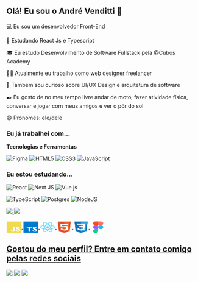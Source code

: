 ## Olá! Eu sou o André Venditti 👣

💻 Eu sou um desenvolvedor Front-End

🌱 Estudando React Js e Typescript

🎓 Eu estudo Desenvolvimento de Software Fullstack pela @Cubos Academy

👩‍💻 Atualmente eu trabalho como web designer freelancer

🔎 Também sou curioso sobre UI/UX Design e arquitetura de software

✒️ Eu gosto de no meu tempo livre andar de moto, fazer atividade física, conversar e jogar com meus amigos e ver o pôr do sol

😄 Pronomes: ele/dele

### Eu já trabalhei com... 

**Tecnologias e Ferramentas**

![Figma](https://img.shields.io/badge/figma-%23F24E1E.svg?style=for-the-badge&logo=figma&logoColor=white)
![HTML5](https://img.shields.io/badge/html5-%23E34F26.svg?style=for-the-badge&logo=html5&logoColor=white)
![CSS3](https://img.shields.io/badge/css3-%231572B6.svg?style=for-the-badge&logo=css3&logoColor=white)
![JavaScript](https://img.shields.io/badge/javascript-%23323330.svg?style=for-the-badge&logo=javascript&logoColor=%23F7DF1E)

### Eu estou estudando... 

![React](https://img.shields.io/badge/react-%2320232a.svg?style=for-the-badge&logo=react&logoColor=%2361DAFB)
![Next JS](https://img.shields.io/badge/Next-black?style=for-the-badge&logo=next.js&logoColor=white)
![Vue.js](https://img.shields.io/badge/vuejs-%2335495e.svg?style=for-the-badge&logo=vuedotjs&logoColor=%234FC08D)

![TypeScript](https://img.shields.io/badge/typescript-%23007ACC.svg?style=for-the-badge&logo=typescript&logoColor=white)
![Postgres](https://img.shields.io/badge/postgres-%23316192.svg?style=for-the-badge&logo=postgresql&logoColor=white)
![NodeJS](https://img.shields.io/badge/node.js-6DA55F?style=for-the-badge&logo=node.js&logoColor=white)


<div>
<a href="https://github.com/andrevenditti/">
  <img height="180em" src="https://github-readme-stats.vercel.app/api?username=andrevenditti&show_icons=true&theme=dark"/>
  <img height="180em" src="https://github-readme-stats.vercel.app/api/top-langs/?username=andrevenditti&layout=compact&size_weight=0.5&count_weight=0.5&theme=dark"/>
</div>

<div style="display: inline_block"><br>
  <img align="center" alt="Andre-Js" height="30" width="40" src="https://raw.githubusercontent.com/devicons/devicon/master/icons/javascript/javascript-plain.svg">
  <img align="center" alt="Andre-Ts" height="30" width="40" src="https://raw.githubusercontent.com/devicons/devicon/master/icons/typescript/typescript-plain.svg">
  <img align="center" alt="Andre-React" height="30" width="40" src="https://raw.githubusercontent.com/devicons/devicon/master/icons/react/react-original.svg">
  <img align="center" alt="Andre-HTML" height="30" width="40" src="https://raw.githubusercontent.com/devicons/devicon/master/icons/html5/html5-original.svg">
  <img align="center" alt="Andre-CSS" height="30" width="40" src="https://raw.githubusercontent.com/devicons/devicon/master/icons/css3/css3-original.svg">
  <img align="center" alt="Andre-Figma" height="30" width="40" src="https://raw.githubusercontent.com/devicons/devicon/master/icons/figma/figma-original.svg">
</div>

## Gostou do meu perfil? Entre em contato comigo pelas redes sociais

<div> 
  <a href="https://www.instagram.com/andreemoraes_/" target="_blank"><img src="https://img.shields.io/badge/-Instagram-%23E4405F?style=for-the-badge&logo=instagram&logoColor=white" target="_blank"></a>
  <a href = "mailto:am7venditti@gmail.com"><img src="https://img.shields.io/badge/-Gmail-%23333?style=for-the-badge&logo=gmail&logoColor=white" target="_blank"></a>
  <a href="https://www.linkedin.com/in/andrevenditti/" target="_blank"><img src="https://img.shields.io/badge/-LinkedIn-%230077B5?style=for-the-badge&logo=linkedin&logoColor=white" target="_blank"></a> 
</div>
